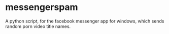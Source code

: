 # messengerspam
A python script, for the facebook messenger app for windows, which sends random porn video title names.
